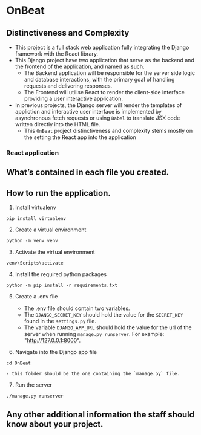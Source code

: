 # OnBeat

## Distinctiveness and Complexity
- This project is a full stack web application fully integrating the Django framework with the React library.
- This Django project have two application that serve as the backend and the frontend of the application, and named as such.
    - The Backend application will be responsible for the server side logic and database interactions, with the primary goal of handling requests and delivering responses.
    - The Frontend will utilise React to render the client-side interface providing a user interactive application.
- In previous projects, the Django server will render the templates of appliction and interactive user interface is implemented by asynchronous fetch requests or using `Babel` to translate JSX code written directly into the HTML file.
    - This `OnBeat` project distinctiveness and complexity stems mostly on the setting the React app into the application
### React application

## What’s contained in each file you created.

## How to run the application.
1. Install virtualenv

```
pip install virtualenv
```

2. Create a virtual environment

```
python -m venv venv
```

3. Activate the virtual environment

```
venv\Scripts\activate
```

4. Install the required python packages 

```
python -m pip install -r requirements.txt
```

5. Create a .env file
    - The .env file should contain two variables. 
    - The `DJANGO_SECRET_KEY` should hold the value for the `SECRET_KEY` found in the `settings.py` file.
    - The variable `DJANGO_APP_URL` should hold the value for the url of the server when running `manage.py runserver`. For example: "http://127.0.0.1:8000".

6. Navigate into the Django app file
```
cd OnBeat
```
    - this folder should be the one containing the `manage.py` file.

7. Run the server
```
./manage.py runserver
```

## Any other additional information the staff should know about your project.